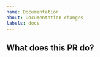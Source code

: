 ```yaml
---
name: Documentation
about: Documentation changes
labels: docs 
---
```


## What does this PR do?
<!-- _(Mandatory)_
Replace this comment with a description of what's being changed by this PR. Please explain the WHAT: A clear and concise description of what (patterns used, algorithms implemented, design architecture, message processing, etc.)
-->

